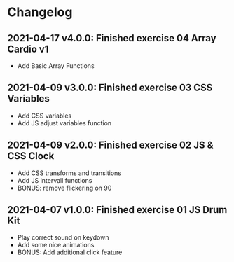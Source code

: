 # Changelog

## 2021-04-17 v4.0.0: Finished exercise 04 Array Cardio v1
- Add Basic Array Functions

## 2021-04-09 v3.0.0: Finished exercise 03 CSS Variables
- Add CSS variables
- Add JS adjust variables function

## 2021-04-09 v2.0.0: Finished exercise 02 JS & CSS Clock
- Add CSS transforms and transitions
- Add JS intervall functions
- BONUS: remove flickering on 90

## 2021-04-07 v1.0.0: Finished exercise 01 JS Drum Kit
- Play correct sound on keydown
- Add some nice animations
- BONUS: Add additional click feature

